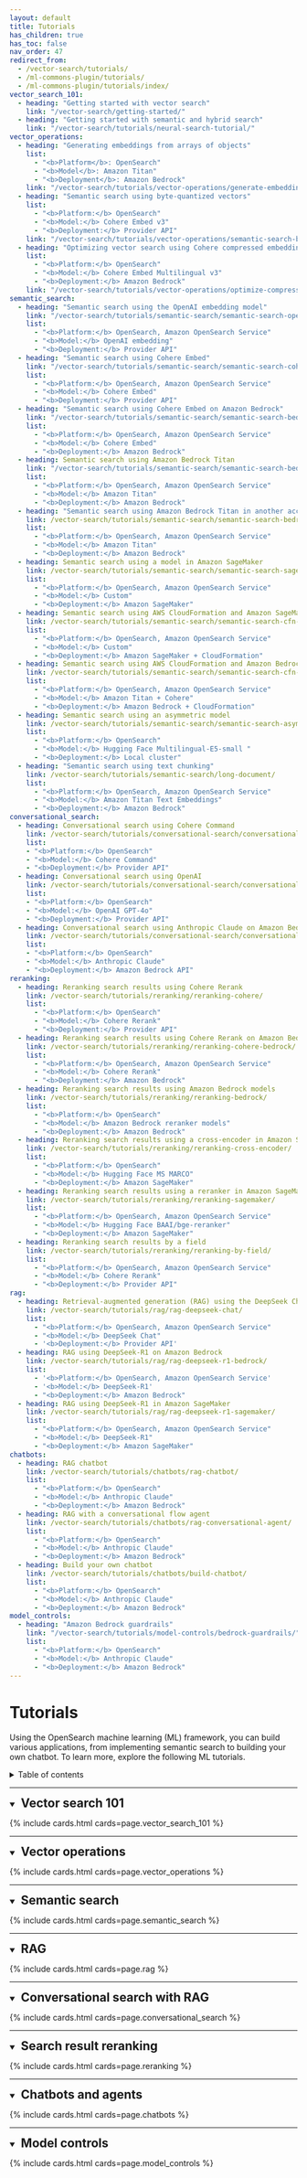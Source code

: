 ```yaml
---
layout: default
title: Tutorials
has_children: true
has_toc: false
nav_order: 47
redirect_from:
  - /vector-search/tutorials/
  - /ml-commons-plugin/tutorials/
  - /ml-commons-plugin/tutorials/index/
vector_search_101:
  - heading: "Getting started with vector search"
    link: "/vector-search/getting-started/"
  - heading: "Getting started with semantic and hybrid search"
    link: "/vector-search/tutorials/neural-search-tutorial/"
vector_operations:
  - heading: "Generating embeddings from arrays of objects"
    list: 
      - "<b>Platform</b>: OpenSearch" 
      - "<b>Model</b>: Amazon Titan"
      - "<b>Deployment</b>: Amazon Bedrock" 
    link: "/vector-search/tutorials/vector-operations/generate-embeddings/"
  - heading: "Semantic search using byte-quantized vectors"
    list:
      - "<b>Platform:</b> OpenSearch"
      - "<b>Model:</b> Cohere Embed v3"  
      - "<b>Deployment:</b> Provider API"  
    link: "/vector-search/tutorials/vector-operations/semantic-search-byte-vectors/"
  - heading: "Optimizing vector search using Cohere compressed embeddings"
    list:
      - "<b>Platform:</b> OpenSearch"
      - "<b>Model:</b> Cohere Embed Multilingual v3"  
      - "<b>Deployment:</b> Amazon Bedrock"  
    link: "/vector-search/tutorials/vector-operations/optimize-compression/"
semantic_search:
  - heading: "Semantic search using the OpenAI embedding model"
    link: "/vector-search/tutorials/semantic-search/semantic-search-openai/"
    list:
      - "<b>Platform:</b> OpenSearch, Amazon OpenSearch Service"
      - "<b>Model:</b> OpenAI embedding"  
      - "<b>Deployment:</b> Provider API"  
  - heading: "Semantic search using Cohere Embed"
    link: "/vector-search/tutorials/semantic-search/semantic-search-cohere/"
    list:
      - "<b>Platform:</b> OpenSearch, Amazon OpenSearch Service"
      - "<b>Model:</b> Cohere Embed"  
      - "<b>Deployment:</b> Provider API"  
  - heading: "Semantic search using Cohere Embed on Amazon Bedrock"
    link: "/vector-search/tutorials/semantic-search/semantic-search-bedrock-cohere/"
    list:
      - "<b>Platform:</b> OpenSearch, Amazon OpenSearch Service"
      - "<b>Model:</b> Cohere Embed"  
      - "<b>Deployment:</b> Amazon Bedrock"  
  - heading: Semantic search using Amazon Bedrock Titan
    link: "/vector-search/tutorials/semantic-search/semantic-search-bedrock-titan/"
    list:
      - "<b>Platform:</b> OpenSearch, Amazon OpenSearch Service"
      - "<b>Model:</b> Amazon Titan"  
      - "<b>Deployment:</b> Amazon Bedrock"  
  - heading: "Semantic search using Amazon Bedrock Titan in another account"
    link: /vector-search/tutorials/semantic-search/semantic-search-bedrock-titan-other/
    list:
      - "<b>Platform:</b> OpenSearch, Amazon OpenSearch Service"
      - "<b>Model:</b> Amazon Titan"  
      - "<b>Deployment:</b> Amazon Bedrock"
  - heading: Semantic search using a model in Amazon SageMaker
    link: /vector-search/tutorials/semantic-search/semantic-search-sagemaker/
    list: 
      - "<b>Platform:</b> OpenSearch, Amazon OpenSearch Service"
      - "<b>Model:</b> Custom"  
      - "<b>Deployment:</b> Amazon SageMaker"  
  - heading: Semantic search using AWS CloudFormation and Amazon SageMaker
    link: /vector-search/tutorials/semantic-search/semantic-search-cfn-sagemaker/
    list:
      - "<b>Platform:</b> OpenSearch, Amazon OpenSearch Service"
      - "<b>Model:</b> Custom"  
      - "<b>Deployment:</b> Amazon SageMaker + CloudFormation"
  - heading: Semantic search using AWS CloudFormation and Amazon Bedrock
    link: /vector-search/tutorials/semantic-search/semantic-search-cfn-bedrock/
    list:
      - "<b>Platform:</b> OpenSearch, Amazon OpenSearch Service"
      - "<b>Model:</b> Amazon Titan + Cohere"  
      - "<b>Deployment:</b> Amazon Bedrock + CloudFormation" 
  - heading: Semantic search using an asymmetric model
    link: /vector-search/tutorials/semantic-search/semantic-search-asymmetric/
    list: 
      - "<b>Platform:</b> OpenSearch"
      - "<b>Model:</b> Hugging Face Multilingual-E5-small "  
      - "<b>Deployment:</b> Local cluster"  
  - heading: "Semantic search using text chunking"
    link: /vector-search/tutorials/semantic-search/long-document/
    list:
      - "<b>Platform:</b> OpenSearch, Amazon OpenSearch Service"
      - "<b>Model:</b> Amazon Titan Text Embeddings"  
      - "<b>Deployment:</b> Amazon Bedrock"
conversational_search:
  - heading: Conversational search using Cohere Command
    link: /vector-search/tutorials/conversational-search/conversational-search-cohere/ 
    list:
    - "<b>Platform:</b> OpenSearch"
    - "<b>Model:</b> Cohere Command"  
    - "<b>Deployment:</b> Provider API"
  - heading: Conversational search using OpenAI
    link: /vector-search/tutorials/conversational-search/conversational-search-openai/ 
    list:
    - "<b>Platform:</b> OpenSearch"
    - "<b>Model:</b> OpenAI GPT-4o"  
    - "<b>Deployment:</b> Provider API" 
  - heading: Conversational search using Anthropic Claude on Amazon Bedrock
    link: /vector-search/tutorials/conversational-search/conversational-search-claude-bedrock/ 
    list:
    - "<b>Platform:</b> OpenSearch"
    - "<b>Model:</b> Anthropic Claude"  
    - "<b>Deployment:</b> Amazon Bedrock API"  
reranking:
  - heading: Reranking search results using Cohere Rerank
    link: /vector-search/tutorials/reranking/reranking-cohere/
    list:
      - "<b>Platform:</b> OpenSearch"
      - "<b>Model:</b> Cohere Rerank"  
      - "<b>Deployment:</b> Provider API"  
  - heading: Reranking search results using Cohere Rerank on Amazon Bedrock
    link: /vector-search/tutorials/reranking/reranking-cohere-bedrock/
    list:
      - "<b>Platform:</b> OpenSearch, Amazon OpenSearch Service"
      - "<b>Model:</b> Cohere Rerank"  
      - "<b>Deployment:</b> Amazon Bedrock" 
  - heading: Reranking search results using Amazon Bedrock models
    link: /vector-search/tutorials/reranking/reranking-bedrock/
    list:
      - "<b>Platform:</b> OpenSearch"
      - "<b>Model:</b> Amazon Bedrock reranker models"  
      - "<b>Deployment:</b> Amazon Bedrock"  
  - heading: Reranking search results using a cross-encoder in Amazon SageMaker
    link: /vector-search/tutorials/reranking/reranking-cross-encoder/
    list:
      - "<b>Platform:</b> OpenSearch"
      - "<b>Model:</b> Hugging Face MS MARCO"  
      - "<b>Deployment:</b> Amazon SageMaker"  
  - heading: Reranking search results using a reranker in Amazon SageMaker
    link: /vector-search/tutorials/reranking/reranking-sagemaker/
    list:
      - "<b>Platform:</b> OpenSearch, Amazon OpenSearch Service"
      - "<b>Model:</b> Hugging Face BAAI/bge-reranker"  
      - "<b>Deployment:</b> Amazon SageMaker" 
  - heading: Reranking search results by a field
    link: /vector-search/tutorials/reranking/reranking-by-field/
    list:
      - "<b>Platform:</b> OpenSearch, Amazon OpenSearch Service"
      - "<b>Model:</b> Cohere Rerank"  
      - "<b>Deployment:</b> Provider API" 
rag:
  - heading: Retrieval-augmented generation (RAG) using the DeepSeek Chat API
    link: /vector-search/tutorials/rag/rag-deepseek-chat/  
    list:
      - "<b>Platform:</b> OpenSearch, Amazon OpenSearch Service"
      - "<b>Model:</b> DeepSeek Chat" 
      - '<b>Deployment:</b> Provider API'  
  - heading: RAG using DeepSeek-R1 on Amazon Bedrock
    link: /vector-search/tutorials/rag/rag-deepseek-r1-bedrock/ 
    list:
      - '<b>Platform:</b> OpenSearch, Amazon OpenSearch Service'
      - '<b>Model:</b> DeepSeek-R1'  
      - "<b>Deployment:</b> Amazon Bedrock"  
  - heading: RAG using DeepSeek-R1 in Amazon SageMaker
    link: /vector-search/tutorials/rag/rag-deepseek-r1-sagemaker/
    list:
      - "<b>Platform:</b> OpenSearch, Amazon OpenSearch Service"  
      - "<b>Model:</b> DeepSeek-R1"  
      - "<b>Deployment:</b> Amazon SageMaker"  
chatbots:
  - heading: RAG chatbot
    link: /vector-search/tutorials/chatbots/rag-chatbot/
    list:
      - "<b>Platform:</b> OpenSearch"
      - "<b>Model:</b> Anthropic Claude" 
      - "<b>Deployment:</b> Amazon Bedrock"  
  - heading: RAG with a conversational flow agent
    link: /vector-search/tutorials/chatbots/rag-conversational-agent/
    list: 
      - "<b>Platform:</b> OpenSearch"
      - "<b>Model:</b> Anthropic Claude"  
      - "<b>Deployment:</b> Amazon Bedrock"  
  - heading: Build your own chatbot
    link: /vector-search/tutorials/chatbots/build-chatbot/
    list: 
      - "<b>Platform:</b> OpenSearch"
      - "<b>Model:</b> Anthropic Claude"  
      - "<b>Deployment:</b> Amazon Bedrock" 
model_controls:
  - heading: "Amazon Bedrock guardrails"
    link: "/vector-search/tutorials/model-controls/bedrock-guardrails/"
    list: 
      - "<b>Platform:</b> OpenSearch"
      - "<b>Model:</b> Anthropic Claude"  
      - "<b>Deployment:</b> Amazon Bedrock" 
---
```


# Tutorials

Using the OpenSearch machine learning (ML) framework, you can build various applications, from implementing semantic search to building your own chatbot. To learn more, explore the following ML tutorials.

<details markdown="block">
  <summary>
    Table of contents
  </summary>
  {: .text-delta }
- [Vector search 101](#vector-search-101)
- [Vector operations](#vector-operations)
- [Semantic search](#semantic-search)
- [RAG](#rag)
- [Conversational search with RAG](#conversational-search-with-rag)
- [Search result reranking](#search-result-reranking)
- [Chatbots and agents](#chatbots-and-agents)
- [Model controls](#model-controls)

</details>

---

<details open markdown="block">
  <summary>
    <h2 style="display: inline; margin-left: 5px;" id="vector-search-101">
      Vector search 101
    </h2>
  </summary>

{% include cards.html cards=page.vector_search_101 %}

</details>

---

<details open markdown="block">
  <summary>
    <h2 style="display: inline; margin-left: 5px;" id="vector-operations">
      Vector operations
    </h2>
  </summary>

{% include cards.html cards=page.vector_operations %}

</details>

---

<details open markdown="block">
  <summary>
    <h2 style="display: inline; margin-left: 5px;" id="semantic-search">
      Semantic search
    </h2>
  </summary>

{% include cards.html cards=page.semantic_search %}

</details>

---

<details open markdown="block">
  <summary>
    <h2 style="display: inline; margin-left: 5px;" id="rag">
      RAG
    </h2>
  </summary>


{% include cards.html cards=page.rag %}

</details>

---

<details open markdown="block">
  <summary>
    <h2 style="display: inline; margin-left: 5px;" id="conversational-search-with-rag">
      Conversational search with RAG
    </h2>
  </summary>

{% include cards.html cards=page.conversational_search %}

</details>

---

<details open markdown="block">
  <summary>
    <h2 style="display: inline; margin-left: 5px;" id="search-result-reranking">
      Search result reranking
    </h2>
  </summary>


{% include cards.html cards=page.reranking %}

</details>

---

<details open markdown="block">
  <summary>
    <h2 style="display: inline; margin-left: 5px;" id="chatbots-and-agents">
      Chatbots and agents
    </h2>
  </summary>

{% include cards.html cards=page.chatbots %}

</details>

---

<details open markdown="block">
  <summary>
    <h2 style="display: inline; margin-left: 5px;" id="model-controls">
      Model controls
    </h2>
  </summary>

{% include cards.html cards=page.model_controls %}

</details>
